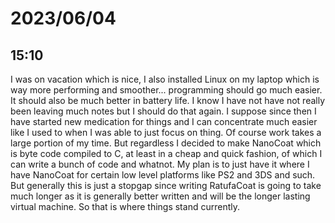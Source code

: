 # 2023/06/04

## 15:10

I was on vacation which is nice, I also installed Linux on my laptop which is way
more performing and smoother... programming should go much easier. It should also
be much better in battery life. I know I have not have not really been leaving much
notes but I should do that again. I suppose since then I have started new medication
for things and I can concentrate much easier like I used to when I was able to just
focus on thing. Of course work takes a large portion of my time. But regardless I
decided to make NanoCoat which is byte code compiled to C, at least in a cheap
and quick fashion, of which I can write a bunch of code and whatnot. My plan is to just
have it where I have NanoCoat for certain low level platforms like PS2 and 3DS and
such. But generally this is just a stopgap since writing RatufaCoat is going to take
much longer as it is generally better written and will be the longer lasting virtual
machine. So that is where things stand currently.